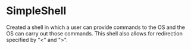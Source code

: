 # SimpleShell
Created a shell in which a user can provide commands to the OS and the OS can carry out those commands. This shell also allows for redirection specified by "<" and ">".
